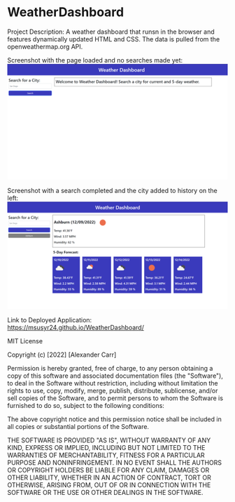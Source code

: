 # WeatherDashboard

Project Description: A weather dashboard that runsn in the browser and features dynamically updated HTML and CSS. The data is pulled from the openweathermap.org API.

Screenshot with the page loaded and no searches made yet:
<img src="https://github.com/msusyr24/WeatherDashboard/blob/85eaa59e40ba88765e62f4e4911f2f8fa7f986b5/assets/images/loaded.png">

Screenshot with a search completed and the city added to history on the left:
<img src="https://github.com/msusyr24/WeatherDashboard/blob/85eaa59e40ba88765e62f4e4911f2f8fa7f986b5/assets/images/searched.png">

Link to Deployed Application:
https://msusyr24.github.io/WeatherDashboard/


MIT License

Copyright (c) [2022] [Alexander Carr]

Permission is hereby granted, free of charge, to any person obtaining a copy
of this software and associated documentation files (the "Software"), to deal
in the Software without restriction, including without limitation the rights
to use, copy, modify, merge, publish, distribute, sublicense, and/or sell
copies of the Software, and to permit persons to whom the Software is
furnished to do so, subject to the following conditions:

The above copyright notice and this permission notice shall be included in all
copies or substantial portions of the Software.

THE SOFTWARE IS PROVIDED "AS IS", WITHOUT WARRANTY OF ANY KIND, EXPRESS OR
IMPLIED, INCLUDING BUT NOT LIMITED TO THE WARRANTIES OF MERCHANTABILITY,
FITNESS FOR A PARTICULAR PURPOSE AND NONINFRINGEMENT. IN NO EVENT SHALL THE
AUTHORS OR COPYRIGHT HOLDERS BE LIABLE FOR ANY CLAIM, DAMAGES OR OTHER
LIABILITY, WHETHER IN AN ACTION OF CONTRACT, TORT OR OTHERWISE, ARISING FROM,
OUT OF OR IN CONNECTION WITH THE SOFTWARE OR THE USE OR OTHER DEALINGS IN THE
SOFTWARE.
